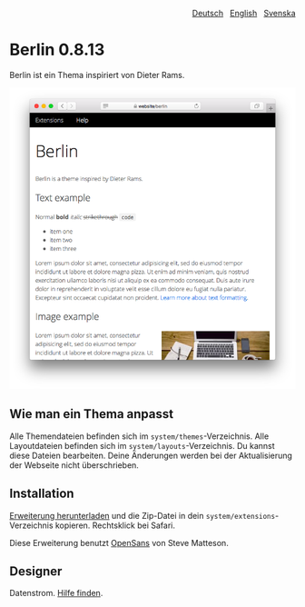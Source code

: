 <p align="right"><a href="README-de.md">Deutsch</a> &nbsp; <a href="README.md">English</a> &nbsp; <a href="README-sv.md">Svenska</a></p>

# Berlin 0.8.13

Berlin ist ein Thema inspiriert von Dieter Rams.

<p align="center"><img src="berlin-screenshot.png?raw=true" alt="Bildschirmfoto"></p>

## Wie man ein Thema anpasst

Alle Themendateien befinden sich im `system/themes`-Verzeichnis. Alle Layoutdateien befinden sich im `system/layouts`-Verzeichnis. Du kannst diese Dateien bearbeiten. Deine Änderungen werden bei der Aktualisierung der Webseite nicht überschrieben.

## Installation

[Erweiterung herunterladen](https://github.com/datenstrom/yellow-extensions/raw/master/downloads/berlin.zip) und die Zip-Datei in dein `system/extensions`-Verzeichnis kopieren. Rechtsklick bei Safari.

Diese Erweiterung benutzt [OpenSans](https://fonts.google.com/specimen/Open+Sans) von Steve Matteson.

## Designer

Datenstrom. [Hilfe finden](https://datenstrom.se/de/yellow/help/).
